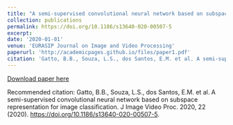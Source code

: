 ```yaml
---
title: "A semi-supervised convolutional neural network based on subspace representation for image classification"
collection: publications
permalink: https://doi.org/10.1186/s13640-020-00507-5
excerpt: 
date: '2020-01-01'
venue: 'EURASIP Journal on Image and Video Processing'
paperurl: 'http://academicpages.github.io/files/paper1.pdf'
citation: 'Gatto, B.B., Souza, L.S., dos Santos, E.M. et al. A semi-supervised convolutional neural network based on subspace representation for image classification. J Image Video Proc. 2020, 22 (2020). https://doi.org/10.1186/s13640-020-00507-5'
---
```


[Download paper here](http://academicpages.github.io/files/paper2020-01.pdf)

Recommended citation: Gatto, B.B., Souza, L.S., dos Santos, E.M. et al. A semi-supervised convolutional neural network based on subspace representation for image classification. J Image Video Proc. 2020, 22 (2020). https://doi.org/10.1186/s13640-020-00507-5.
